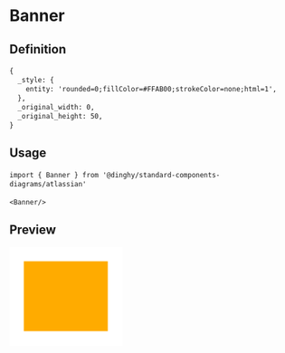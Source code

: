 # Banner

## Definition

```
{
  _style: { 
    entity: 'rounded=0;fillColor=#FFAB00;strokeColor=none;html=1',
  },
  _original_width: 0,
  _original_height: 50,
}
```

## Usage

```
import { Banner } from '@dinghy/standard-components-diagrams/atlassian'

<Banner/>
```

## Preview

<img src="./banner.png" width="200"/>
